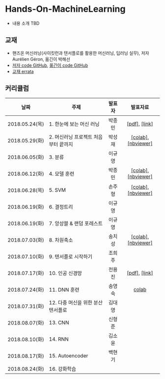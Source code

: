 # Hands-On-MachineLearning

 * 내용 소개 TBD

## 교재

 * 핸즈온 머신러닝(사이킷런과 텐서플로를 활용한 머신러닝, 딥러닝 실무), 저자 Aurélien Géron, 옮긴이 박해선
 * [저자 code GitHub](https://github.com/ageron/handson-ml), [옮긴이 code GitHub](https://github.com/rickiepark/handson-ml)
 * [교재 errata](https://tensorflow.blog/%ED%95%B8%EC%A6%88%EC%98%A8-%EB%A8%B8%EC%8B%A0%EB%9F%AC%EB%8B%9D/)

## 커리큘럼

| 날짜 | 주제 | 발표자 | 발표자료 |
|:---:|-----|:----:|:------:|
| 2018.05.24(목) |1. 한눈에 보는 머신 러닝      | 박종민 | [[pdf]](https://github.com/machinelearning-pangyo/Hands-On-MachineLearning/blob/master/01_the_machine_learning_landscape.pdf), [[link]](https://goo.gl/6qFTEB) |
| 2018.05.29(화) |2. 머신러닝 프로젝트 처음부터 끝까지      | 박성재 | [[colab]](https://colab.research.google.com/github/machinelearning-pangyo/Hands-On-MachineLearning/blob/master/02_end_to_end/housing.ipynb), [[nbviewer]](http://nbviewer.jupyter.org/github/machinelearning-pangyo/Hands-On-MachineLearning/blob/master/02_end_to_end/housing.ipynb) |
| 2018.06.05(화) |3. 분류      | 이규영 |  |
| 2018.06.12(화) |4. 모델 훈련      | 박종민 | [[colab]](https://colab.research.google.com/github/machinelearning-pangyo/Hands-On-MachineLearning/blob/master/04_training_linear_models.ipynb), [[nbviewer]](http://nbviewer.jupyter.org/github/machinelearning-pangyo/Hands-On-MachineLearning/blob/master/04_training_linear_models.ipynb) |
| 2018.06.28(목) |5. SVM      | 손주형 | [[colab]](https://colab.research.google.com/github/machinelearning-pangyo/Hands-On-MachineLearning/blob/master/05_SVM/05_SVM.ipynb), [[nbviewer]](http://nbviewer.jupyter.org/github/machinelearning-pangyo/Hands-On-MachineLearning/blob/master/05_SVM/05_SVM.ipynb) |
| 2018.06.19(화) |6. 결정트리      | 이규영 |  |
| 2018.06.19(화) |7. 앙상블 & 랜덤 포레스트      | 이규영 |  |
| 2018.07.03(화) |8. 차원축소      | 송치성 | [[colab]](https://colab.research.google.com/github/machinelearning-pangyo/Hands-On-MachineLearning/blob/master/08_dimensionality_reduction.ipynb), [[nbviewer]](https://nbviewer.jupyter.org/github/machinelearning-pangyo/Hands-On-MachineLearning/blob/master/08_dimensionality_reduction.ipynb) |
| 2018.07.10(화) |9. 텐서플로 시작하기      | 조희주 |  |
| 2018.07.17(화) |10. 인공 신경망      | 전용진 | [[pdf]](https://github.com/machinelearning-pangyo/Hands-On-MachineLearning/blob/master/10_Introduction_to_neural_network.pdf), [[link]](https://drive.google.com/open?id=1Z4vQ48zAkZhNJDTCEtkTe6YsYbr54YCI)|
| 2018.07.24(화) |11. DNN 훈련      | 송영숙 | [colab](https://colab.research.google.com/drive/1OhdZAQMMP2XE3J1gpH0WjSGe82-W4iG_) |[nbviewer](https://github.com/machinelearning-pangyo/Hands-On-MachineLearning.git)
| 2018.07.31(화) |12. 다중 머신을 위한 분산 텐서플로      | 김대영 |  |
| 2018.08.07(화) |13. CNN      | 신형준 |  |
| 2018.08.10(화) |14. RNN      | 김소윤 |  |
| 2018.08.17(화) |15. Autoencoder      | 백현기 |  |
| 2018.08.24(화) |16. 강화학습      |  |  |
